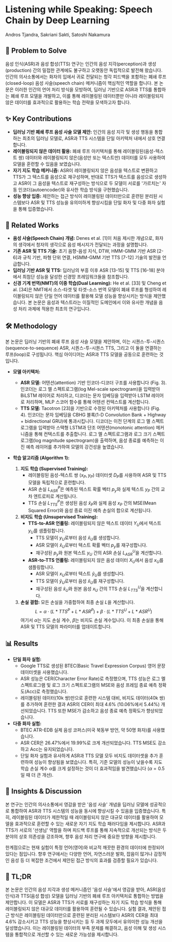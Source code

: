 # Listening while Speaking: Speech Chain by Deep Learning

Andros Tjandra, Sakriani Sakti, Satoshi Nakamura

## 🧩 Problem to Solve

음성 인식(ASR)과 음성 합성(TTS) 연구는 인간의 음성 지각(perception)과 생성(production) 간의 밀접한 관계에도 불구하고 오랫동안 독립적으로 발전해 왔습니다. 인간의 의사소통에서는 화자의 입에서 귀로 전달되는 청각 피드백을 포함하는 폐쇄 루프(closed-loop) 음성 사슬(speech chain) 메커니즘이 핵심적인 역할을 합니다. 본 논문은 이러한 인간의 언어 처리 방식을 모방하여, 딥러닝 기반으로 ASR과 TTS를 통합하는 폐쇄 루프 모델을 개발하고, 이를 통해 레이블링된 데이터뿐만 아니라 레이블링되지 않은 데이터를 효과적으로 활용하는 학습 전략을 모색하고자 합니다.

## ✨ Key Contributions

- **딥러닝 기반 폐쇄 루프 음성 사슬 모델 제안:** 인간의 음성 지각 및 생성 행동을 통합하는 최초의 딥러닝 모델로, ASR과 TTS 시스템을 단일 아키텍처 내에서 상호 연결합니다.
- **레이블링되지 않은 데이터 활용:** 폐쇄 루프 아키텍처를 통해 레이블링된(음성-텍스트 쌍) 데이터와 레이블링되지 않은(음성만 또는 텍스트만) 데이터를 모두 사용하여 모델을 훈련할 수 있음을 보였습니다.
- **자기 지도 학습 메커니즘:** ASR이 레이블링되지 않은 음성을 텍스트로 변환하고 TTS가 그 텍스트를 음성으로 재구성하며, 반대로 TTS가 텍스트를 음성으로 생성하고 ASR이 그 음성을 텍스트로 재구성하는 방식으로 두 모델이 서로를 '가르치는' 자동 인코더(autoencoder)와 유사한 학습 방식을 구현했습니다.
- **성능 향상 입증:** 제안하는 접근 방식이 레이블링된 데이터만으로 훈련된 분리된 시스템보다 ASR 및 TTS 성능을 유의미하게 향상시킴을 단일 화자 및 다중 화자 실험을 통해 입증했습니다.

## 📎 Related Works

- **음성 사슬(Speech Chain) 개념:** Denes et al. [1]이 처음 제시한 개념으로, 화자의 생각에서 청자의 생각으로 음성 메시지가 전달되는 과정을 설명합니다.
- **기존 ASR 및 TTS 기술:** 초기 음향-음성 지식, DTW, HMM-GMM 기반 ASR [2-6]과 규칙 기반, 파형 단위 연결, HSMM-GMM 기반 TTS [7-12] 기술의 발전을 언급합니다.
- **딥러닝 기반 ASR 및 TTS:** 딥러닝의 부흥 이후 ASR [13-15] 및 TTS [16-18] 분야에서 최첨단 성능을 달성한 신경망 프레임워크들을 참조합니다.
- **신경 기계 번역(NMT)의 이중 학습(Dual Learning):** He et al. [33] 및 Cheng et al. [34]은 NMT에서 소스-타겟 및 타겟-소스 번역 모델이 폐쇄 루프를 형성하여 레이블링되지 않은 단일 언어 데이터를 활용해 모델 성능을 향상시키는 방식을 제안했습니다. 본 논문은 음성과 텍스트라는 이질적인 도메인에서 이와 유사한 개념을 음성 처리 과제에 적용한 최초의 연구입니다.

## 🛠️ Methodology

본 논문은 딥러닝 기반의 폐쇄 루프 음성 사슬 모델을 제안하며, 이는 시퀀스-투-시퀀스(sequence-to-sequence) ASR, 시퀀스-투-시퀀스 TTS, 그리고 이 둘을 연결하는 루프(loop)로 구성됩니다. 핵심 아이디어는 ASR과 TTS 모델을 공동으로 훈련하는 것입니다.

- **모델 아키텍처:**

  - **ASR 모델:** 어텐션(attention) 기반 인코더-디코더 구조를 사용합니다 (Fig. 3). 인코더는 로그 멜 스펙트로그램(log Mel-scale spectrogram)을 입력받아 BiLSTM 레이어로 처리하고, 디코더는 문자 임베딩을 입력받아 LSTM 레이어로 처리하며, MLP 스코어 함수를 통해 어텐션 컨텍스트를 계산합니다.
  - **TTS 모델:** Tacotron [23]을 기반으로 수정된 아키텍처를 사용합니다 (Fig. 4). 인코더는 문자 임베딩을 CBHG 블록(1-D Convolution Bank + Highway + bidirectional GRU)에 통과시킵니다. 디코더는 이전 단계의 로그 멜 스펙트로그램을 입력받아 스택형 LSTM과 단조 어텐션(monotonic attention) 메커니즘을 통해 컨텍스트를 추출합니다. 로그 멜 스펙트로그램과 로그 크기 스펙트로그램(log magnitude spectrogram)을 출력하며, 음성 종료를 예측하는 이진 예측 레이어를 추가하여 모델의 강건성을 높였습니다.

- **학습 알고리즘 (Algorithm 1):**
  1. **지도 학습 (Supervised Training):**
     - 레이블링된 음성-텍스트 쌍 ($x_P, y_P$) 데이터셋 $D_P$를 사용하여 ASR 및 TTS 모델을 독립적으로 훈련합니다.
     - ASR 손실 $L_{ASR}^P$은 예측된 텍스트 확률 벡터 $p_y$와 실제 텍스트 $y_P$ 간의 교차 엔트로피로 계산됩니다.
     - TTS 손실 $L_{TTS}^P$은 생성된 음성 $\hat{x}_P$와 실제 음성 $x_P$ 간의 MSE(Mean Squared Error)와 음성 종료 이진 예측 손실의 합으로 계산됩니다.
  2. **비지도 학습 (Unsupervised Training):**
     - **TTS-to-ASR 언롤링:** 레이블링되지 않은 텍스트 데이터 $Y_U$에서 텍스트 $y_U$를 샘플링합니다.
       - TTS 모델이 $y_U$로부터 음성 $\hat{x}_U$를 생성합니다.
       - ASR 모델이 $\hat{x}_U$로부터 텍스트 확률 벡터 $p_y$를 재구성합니다.
       - 재구성된 $p_y$와 원본 텍스트 $y_U$ 간의 ASR 손실 $L_{ASR}^U$을 계산합니다.
     - **ASR-to-TTS 언롤링:** 레이블링되지 않은 음성 데이터 $X_U$에서 음성 $x_U$를 샘플링합니다.
       - ASR 모델이 $x_U$로부터 텍스트 $\hat{y}_U$를 생성합니다.
       - TTS 모델이 $\hat{y}_U$로부터 음성 $\hat{x}_U$를 재구성합니다.
       - 재구성된 음성 $\hat{x}_U$와 원본 음성 $x_U$ 간의 TTS 손실 $L_{TTS}^U$을 계산합니다.
  3. **손실 결합:** 모든 손실을 가중합하여 최종 손실 $L$을 계산합니다.
     $$ L = \alpha \cdot (L*{TTS}^P + L*{ASR}^P) + \beta \cdot (L*{TTS}^U + L*{ASR}^U) $$
        여기서 $\alpha$는 지도 손실 계수, $\beta$는 비지도 손실 계수입니다. 이 최종 손실을 통해 ASR 및 TTS 모델의 파라미터를 업데이트합니다.

## 📊 Results

- **단일 화자 실험:**
  - Google TTS로 생성된 BTEC(Basic Travel Expression Corpus) 영어 문장 데이터셋을 사용했습니다.
  - ASR 성능은 CER(Character Error Rate)로 측정했으며, TTS 성능은 로그 멜 스펙트로그램 및 로그 크기 스펙트로그램의 MSE와 음성 프레임 종료 예측 정확도(Acc)로 측정했습니다.
  - 레이블링된 데이터(10k 쌍)만으로 훈련한 시스템 대비, 비지도 데이터(40k 쌍)를 추가하여 훈련한 결과 ASR의 CER이 최대 4.6% (10.06%에서 5.44%) 개선되었습니다. TTS 또한 MSE가 감소하고 음성 종료 예측 정확도가 향상되었습니다.
- **다중 화자 실험:**
  - BTEC ATR-EDB 실제 음성 코퍼스(미국 북동부 방언, 약 50명 화자)를 사용했습니다.
  - ASR CER은 26.47%에서 19.99%로 크게 개선되었습니다. TTS MSE도 감소하고 Acc는 유지되었습니다.
  - 단일 화자 실험과 유사하게 ASR과 TTS 모델 모두 비지도 데이터셋을 추가 훈련하여 성능이 향상됨을 보였습니다. 특히, 기준 모델의 성능이 낮을수록 지도 학습 손실 계수 $\alpha$를 크게 설정하는 것이 더 효과적임을 발견했습니다 ($\alpha=0.5$일 때 더 큰 개선).

## 🧠 Insights & Discussion

본 연구는 인간의 의사소통에서 영감을 받은 '음성 사슬' 개념을 딥러닝 모델에 성공적으로 통합하여 ASR과 TTS 시스템의 성능을 동시에 향상시킬 수 있음을 입증했습니다. 특히, 레이블링된 데이터가 제한적일 때 레이블링되지 않은 대규모 데이터를 활용하여 모델을 효과적으로 훈련할 수 있는 새로운 자기 지도 학습 패러다임을 제시합니다. ASR과 TTS가 서로의 '선생님' 역할을 하며 피드백 루프를 통해 지속적으로 개선되는 방식은 두 분야의 상호 의존성을 강조하며, 향후 음성 처리 연구에 중요한 방향을 제시합니다.

한계점으로는 현재 실험이 특정 언어(영어)와 비교적 깨끗한 환경의 데이터에 한정되어 있다는 점입니다. 향후 연구에서는 다양한 언어, 자연스러운 발화, 잡음이 많거나 감정적인 음성 등 더 복잡한 조건에서 제안된 접근 방식의 효과를 검증할 필요가 있습니다.

## 📌 TL;DR

본 논문은 인간의 음성 지각과 생성 메커니즘인 '음성 사슬'에서 영감을 받아, ASR(음성 인식)과 TTS(음성 합성) 모델을 딥러닝 기반의 폐쇄 루프 아키텍처로 통합하는 방법을 제안합니다. 이 모델은 ASR과 TTS가 서로를 재구성하는 자기 지도 학습 방식을 통해 레이블링되지 않은 대규모 데이터를 활용하여 훈련될 수 있습니다. 실험 결과, 제안된 접근 방식은 레이블링된 데이터만으로 훈련된 분리된 시스템보다 ASR의 CER을 최대 4.6% 감소시키고 TTS 성능을 향상시키는 등 두 과제 모두에서 유의미한 성능 개선을 달성했습니다. 이는 레이블링된 데이터의 부족 문제를 해결하고, 음성 이해 및 생성 시스템을 통합적으로 개선할 수 있는 새로운 가능성을 제시합니다.
